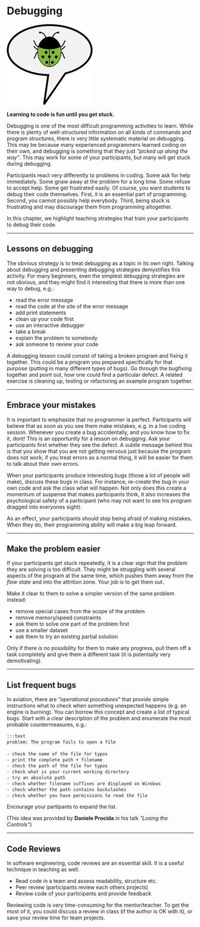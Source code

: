
# Debugging

![](../images/talk_bug.png)

**Learning to code is fun until you get stuck.**

Debugging is one of the most difficult programming activities to learn. While there is plenty of well-structured information on all kinds of commands and program structures, there is very little systematic material on debugging. This may be because many experienced programmers learned coding on their own, and debugging is something that they just *"picked up along the way"*. This may work for some of your participants, but many will get stuck during debugging.

Participants react very differently to problems in coding. Some ask for help immediately. Some gnaw away at the problem for a long time. Some refuse to accept help. Some get frustrated easily.
Of course, you want students to debug their code themselves. First, it is an essential part of programming. Second, you cannot possibly help everybody. Third, being stuck is frustrating and may discourage them from programming altogether.

In this chapter, we highlight teaching strategies that train your participants to debug their code.

----

## Lessons on debugging

The obvious strategy is to treat debugging as a topic in its own right. Talking about debugging and presenting debugging strategies demystifies this activity. For many beginners, even the simplest debugging strategies are not obvious, and they might find it interesting that there is more than one way to debug, e.g.:

* read the error message
* read the code at the site of the error message
* add print statements
* clean up your code first
* use an interactive debugger
* take a break
* explain the problem to somebody
* ask someone to review your code

A debugging lesson could consist of taking a broken program and fixing it together. This could be a program you prepared specifically for that purpose (putting in many different types of bugs). Go through the bugfixing together and point out, *how* one could find a particular defect. A related exercise is cleaning up, testing or refactoring an example program together.

----

## Embrace your mistakes

It is important to emphasize that no programmer is perfect. Participants will believe that as soon as you see them make mistakes, e.g. in a live coding session. Whenever you create a bug accidentally, and you know how to fix it, dont! This is an opportunity for a lesson on debugging. Ask your participants first whether they see the defect. A subtle message behind this is that you show that you are not getting nervous just because the program does not work; if you treat errors as a normal thing, it will be easier for them to talk about their own errors.

When your participants produce interesting bugs (those a lot of people will make), discuss these bugs in class. For instance, re-create the bug in your own code and ask the class what will happen. Not only does this create a momentum of suspense that makes participants think, it also increases the psychological safety of a participant (who may not want to see his program dragged into everyones sight).

As an effect, your participants should stop being afraid of making mistakes. When they do, their programming ability will make a big leap forward.

----

## Make the problem easier

If your participants get stuck repeatedly, it is a clear sign that the problem they are solving is too difficult. They might be struggling with several aspects of the program at the same time, which pushes them away from the *flow state* and into the attrition zone. Your job is to get them out.

Make it clear to them to solve a simpler version of the same problem instead:

* remove special cases from the scope of the problem
* remove memory/speed constraints
* ask them to solve one part of the problem first
* use a smaller dataset
* ask them to try an existing partial solution

Only if there is no possibility for them to make any progress, pull them off a task completely and give them a different task (it is potentially very demotivating).

----

## List frequent bugs

In aviation, there are *"operational procedures"* that provide simple instructions what to check when something unexpected happens (e.g. an engine is burning). You can borrow this concept and create a list of typical bugs. Start with a clear description of the problem and enumerate the most probable countermeasures, e.g.:

    :::text
    problem: The program fails to open a file

    - check the name of the file for typos
    - print the complete path + filename
    - check the path of the file for typos
    - check what is your current working directory
    - try an absolute path
    - check whether filename suffixes are displayed on Windows
    - check whether the path contains backslashes
    - check whether you have permissions to read the file


Encourage your partipants to expand the list.

(This idea was provided by **Daniele Procida** in his talk *"Losing the Controls"*)

----

## Code Reviews

In software engineering, code reviews are an essential skill. It is a useful technique in teaching as well.

* Read code in a team and assess readability, structure etc.
* Peer review (participants review each others projects)
* Review code of your participants and provide feedback

Reviewing code is very time-consuming for the mentor/teacher.
To get the most of it, you could discuss a review in class (if the author is OK with it), or save your review time for team projects.
